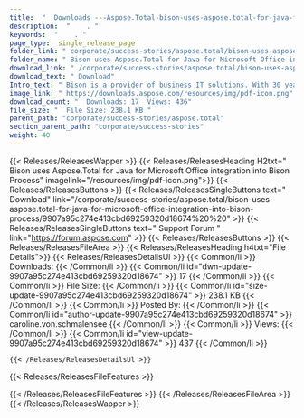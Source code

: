 ```yaml
---
title:  "  Downloads ---Aspose.Total-bison-uses-aspose.total-for-java-for-microsoft-office-integration-into-bison-process . " 
description:  "    . " 
keywords:  "    . " 
page_type:  single_release_page
folder_link: " corporate/success-stories/aspose.total/bison-uses-aspose.total-for-java-for-microsoft-office-integration-into-bison-process/"
folder_name: " Bison uses Aspose.Total for Java for Microsoft Office integration into Bison Process"
download_link: " /corporate/success-stories/aspose.total/bison-uses-aspose.total-for-java-for-microsoft-office-integration-into-bison-process/9907a95c274e413cbd69259320d18674"
download_text: " Download"
Intro_text: " Bison is a provider of business IT solutions. With 30 years of market experience..."
image_link: " https://downloads.aspose.com/resources/img/pdf-icon.png"
download_count: "  Downloads: 17  Views: 436"
file_size: "  File Size: 238.1 KB "
parent_path: "corporate/success-stories/aspose.total"
section_parent_path: "corporate/success-stories"
weight: 40 
---
```


{{< Releases/ReleasesWapper >}}
  {{< Releases/ReleasesHeading H2txt=" Bison uses Aspose.Total for Java for Microsoft Office integration into Bison Process" imagelink="/resources/img/pdf-icon.png">}}
  {{< Releases/ReleasesButtons >}}
    {{< Releases/ReleasesSingleButtons text=" Download" link="/corporate/success-stories/aspose.total/bison-uses-aspose.total-for-java-for-microsoft-office-integration-into-bison-process/9907a95c274e413cbd69259320d18674%20%20" >}}
    {{< Releases/ReleasesSingleButtons text=" Support Forum " link="https://forum.aspose.com" >}}
  {{< Releases/ReleasesButtons >}}
  {{< Releases/ReleasesFileArea >}}
    {{< Releases/ReleasesHeading h4txt="File Details">}}
    {{< Releases/ReleasesDetailsUl >}}
            {{< Common/li  >}} Downloads: {{< /Common/li >}} 
      {{< Common/li id="dwn-update-9907a95c274e413cbd69259320d18674" >}} 17 {{< /Common/li >}} 
      {{< Common/li  >}} File Size: {{< /Common/li >}} 
      {{< Common/li id="size-update-9907a95c274e413cbd69259320d18674" >}} 238.1 KB {{< /Common/li >}} 
      {{< Common/li  >}} Posted By: {{< /Common/li >}} 
      {{< Common/li id="author-update-9907a95c274e413cbd69259320d18674" >}} caroline.von.schmalensee {{< /Common/li >}} 
      {{< Common/li  >}} Views: {{< /Common/li >}} 
      {{< Common/li id="view-update-9907a95c274e413cbd69259320d18674" >}} 437 {{< /Common/li >}} 

    {{< /Releases/ReleasesDetailsUl >}}

  {{< Releases/ReleasesFileFeatures >}}
      
  {{< /Releases/ReleasesFileFeatures >}}
 {{< /Releases/ReleasesFileArea >}}
{{< /Releases/ReleasesWapper >}}



